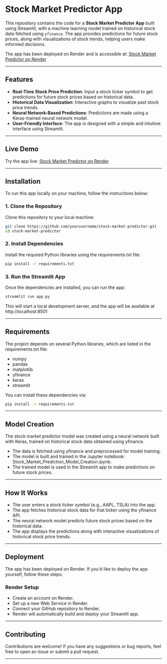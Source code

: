 # Stock Market Predictor App

This repository contains the code for a **Stock Market Predictor App** built using Streamlit, with a machine learning model trained on historical stock data fetched using `yfinance`. The app provides predictions for future stock prices, along with visualizations of stock trends, helping users make informed decisions.

The app has been deployed on Render and is accessible at: [Stock Market Predictor on Render](https://stock-market-predictor-1-jy9o.onrender.com)

---

## Features

- **Real-Time Stock Price Prediction**: Input a stock ticker symbol to get predictions for future stock prices based on historical data.
- **Historical Data Visualization**: Interactive graphs to visualize past stock price trends.
- **Neural Network-Based Predictions**: Predictions are made using a Keras-trained neural network model.
- **User-Friendly Interface**: The app is designed with a simple and intuitive interface using Streamlit.

---

## Live Demo

Try the app live: [Stock Market Predictor on Render](https://stock-market-predictor-1-jy9o.onrender.com)

---

## Installation

To run this app locally on your machine, follow the instructions below:

### 1. Clone the Repository

Clone this repository to your local machine:

```bash
git clone https://github.com/yourusername/stock-market-predictor.git
cd stock-market-predictor
```

### 2. Install Dependencies

Install the required Python libraries using the requirements.txt file:

```bash
pip install -r requirements.txt
```

### 3. Run the Streamlit App

Once the dependencies are installed, you can run the app:

```bash
streamlit run app.py
```
This will start a local development server, and the app will be available at http://localhost:8501

---

## Requirements

The project depends on several Python libraries, which are listed in the requirements.txt file:

- numpy
- pandas
- matplotlib
- yfinance
- keras
- streamlit

You can install these dependencies via:

```bash
pip install -r requirements.txt
```

---

## Model Creation

The stock market predictor model was created using a neural network built with Keras, trained on historical stock data obtained using yfinance.

- The data is fetched using yfinance and preprocessed for model training.
- The model is built and trained in the Jupyter notebook: Stock_Market_Prediction_Model_Creation.ipynb.
- The trained model is used in the Streamlit app to make predictions on future stock prices.

---

## How It Works
- The user enters a stock ticker symbol (e.g., AAPL, TSLA) into the app.
- The app fetches historical stock data for that ticker using the yfinance API.
- The neural network model predicts future stock prices based on the historical data.
- The app displays the predictions along with interactive visualizations of historical stock price trends.

---

## Deployment
The app has been deployed on Render. If you'd like to deploy the app yourself, follow these steps:

### Render Setup
- Create an account on Render.
- Set up a new Web Service in Render.
- Connect your GitHub repository to Render.
- Render will automatically build and deploy your Streamlit app.

---

## Contributing
Contributions are welcome! If you have any suggestions or bug reports, feel free to open an issue or submit a pull request.

---
